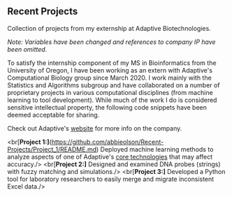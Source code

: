 ## Recent Projects
Collection of projects from my externship at Adaptive Biotechnologies.

*Note: Variables have been changed and references to company IP have been omitted.*

To satisfy the internship component of my MS in Bioinformatics from the University of Oregon, I have been working as an extern with Adaptive's Computational Biology group since March 2020. I work mainly with the Statistics and Algorithms subgroup and have collaborated on a number of proprietary projects in various computational disciplines (from machine learning to tool development). While much of the work I do is considered sensitive intellectual property, the following code snippets have been deemed acceptable for sharing.

Check out Adaptive's [website](https://www.adaptivebiotech.com/) for more info on the company.

<br[**Project 1:]**(https://github.com/abbieolson/Recent-Projects/Project_1/README.md) Deployed machine learning methods to analyze aspects of one of Adaptive's [core technologies](https://www.clonoseq.com/) that may affect accuracy./>
<br[**Project 2:]** Designed and examined DNA probes (strings) with fuzzy matching and simulations./>
<br[**Project 3:]** Developed a Python tool for laboratory researchers to easily merge and migrate inconsistent Excel data./>
